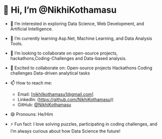 # 👋 Hi, I’m @NikhiKothamasu

- 👀 I’m interested in exploring Data Science, Web Development, and Artificial Intelligence.  
- 🌱 I’m currently learning Asp.Net, Machine Learning, and Data Analysis Tools.  
- 💞️ I’m looking to collaborate on open-source projects, hackathons,Coding-Challenges and Data-based analysis.
- 💞️ Excited to collaborate on:
      Open-source projects
      Hackathons
      Coding challenges
      Data-driven analytical tasks
- 📫 How to reach me:  
  - Email: [nikhilkothamasu1@gmail.com]  
  - LinkedIn: (https://github.com/NikhiKothamasu))  
  - GitHub: [@NikhiKothamasu](https://github.com/NikhiKothamasu)  

- 😄 Pronouns: He/Him 
- ⚡ Fun fact: I love solving puzzles, participating in coding challenges, and I’m always curious about how Data Science the future!  


